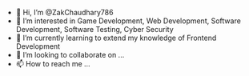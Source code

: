 - 👋 Hi, I’m @ZakChaudhary786
- 👀 I’m interested in Game Development, Web Development, Software Development, Software Testing, Cyber Security
- 🌱 I’m currently learning to extend my knowledge of Frontend Development
- 💞️ I’m looking to collaborate on ...
- 📫 How to reach me ...

<!---
ZakChaudhary786/ZakChaudhary786 is a ✨ special ✨ repository because its `README.md` (this file) appears on your GitHub profile.
You can click the Preview link to take a look at your changes.
--->
